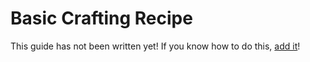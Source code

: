 # Basic Crafting Recipe

This guide has not been written yet! If you know how to do this, [add it](../../../how-to-contribute.md)!
